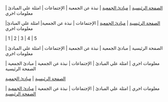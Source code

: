 [الصفحة الرئيسية](https://amateursanonymous.github.io/index-new) |  [مبادئ الجمعية](https://amateursanonymous.github.io/principles) | نبذة عن الجمعية |   الإجتماعات |  امثلة علي المبادئ |  معلومات اخري 



[الصفحة الرئيسية](https://amateursanonymous.github.io/index-new) |  [مبادئ الجمعية](https://amateursanonymous.github.io/principles) | الإجتماعات  |   نبذة عن الجمعية|  امثلة علي المبادئ|  معلومات اخري 



 | 1 | 2 | 3  | 4 |  5 
 
  الصفحة الرئيسية | مبادئ الجمعية | نبذة عن الجمعية | الإجتماعات  | امثلة علي المبادئ |  معلومات اخري 
  
  
   معلومات اخري | امثلة علي المبادئ | الإجتماعات | نبذة عن الجمعية  | مبادئ الجمعية |  الصفحة الرئيسية 
   
   
     
[الصفحة الرئيسية](https://amateursanonymous.github.io/index-new) | [مبادئ الجمعية](https://amateursanonymous.github.io/principles) 


 معلومات اخري | امثلة علي المبادئ | الإجتماعات | نبذة عن الجمعية | [مبادئ الجمعية](https://amateursanonymous.github.io/principles) | [الصفحة الرئيسية](https://amateursanonymous.github.io/index-new) 
